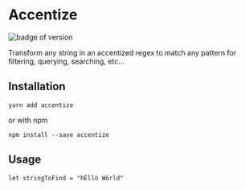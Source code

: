 # Accentize
![badge of version](https://img.shields.io/badge/npm-v1.0.0-green)

Transform any string in an accentized regex to match any pattern for filtering, querying, searching, etc...

## Installation
```yarn add accentize```

or with npm

```npm install --save accentize ```

## Usage

```let stringToFind = "hÉllò Wôrld"```